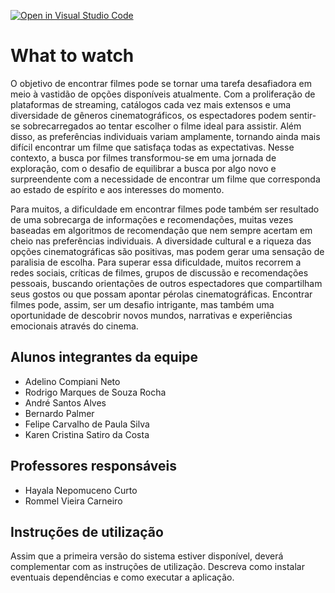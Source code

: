 [![Open in Visual Studio Code](https://classroom.github.com/assets/open-in-vscode-718a45dd9cf7e7f842a935f5ebbe5719a5e09af4491e668f4dbf3b35d5cca122.svg)](https://classroom.github.com/online_ide?assignment_repo_id=11729586&assignment_repo_type=AssignmentRepo)
# What to watch

O objetivo de encontrar filmes pode se tornar uma tarefa desafiadora em meio à vastidão de opções disponíveis atualmente. Com a proliferação de plataformas de streaming, catálogos cada vez mais extensos e uma diversidade de gêneros cinematográficos, os espectadores podem sentir-se sobrecarregados ao tentar escolher o filme ideal para assistir. Além disso, as preferências individuais variam amplamente, tornando ainda mais difícil encontrar um filme que satisfaça todas as expectativas. Nesse contexto, a busca por filmes transformou-se em uma jornada de exploração, com o desafio de equilibrar a busca por algo novo e surpreendente com a necessidade de encontrar um filme que corresponda ao estado de espírito e aos interesses do momento.

Para muitos, a dificuldade em encontrar filmes pode também ser resultado de uma sobrecarga de informações e recomendações, muitas vezes baseadas em algoritmos de recomendação que nem sempre acertam em cheio nas preferências individuais. A diversidade cultural e a riqueza das opções cinematográficas são positivas, mas podem gerar uma sensação de paralisia de escolha. Para superar essa dificuldade, muitos recorrem a redes sociais, críticas de filmes, grupos de discussão e recomendações pessoais, buscando orientações de outros espectadores que compartilham seus gostos ou que possam apontar pérolas cinematográficas. Encontrar filmes pode, assim, ser um desafio intrigante, mas também uma oportunidade de descobrir novos mundos, narrativas e experiências emocionais através do cinema.

## Alunos integrantes da equipe

* Adelino Compiani Neto
* Rodrigo Marques de Souza Rocha 
* André Santos Alves
* Bernardo Palmer
* Felipe Carvalho de Paula Silva
* Karen Cristina Satiro da Costa

## Professores responsáveis

* Hayala Nepomuceno Curto
* Rommel Vieira Carneiro

## Instruções de utilização

Assim que a primeira versão do sistema estiver disponível, deverá complementar com as instruções de utilização. Descreva como instalar eventuais dependências e como executar a aplicação.
